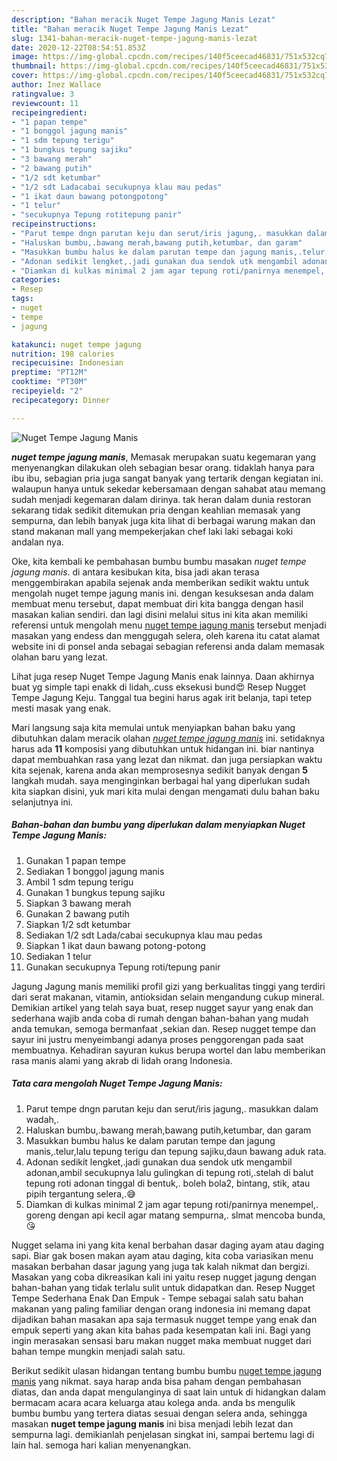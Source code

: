 ```yaml
---
description: "Bahan meracik Nuget Tempe Jagung Manis Lezat"
title: "Bahan meracik Nuget Tempe Jagung Manis Lezat"
slug: 1341-bahan-meracik-nuget-tempe-jagung-manis-lezat
date: 2020-12-22T08:54:51.853Z
image: https://img-global.cpcdn.com/recipes/140f5ceecad46831/751x532cq70/nuget-tempe-jagung-manis-foto-resep-utama.jpg
thumbnail: https://img-global.cpcdn.com/recipes/140f5ceecad46831/751x532cq70/nuget-tempe-jagung-manis-foto-resep-utama.jpg
cover: https://img-global.cpcdn.com/recipes/140f5ceecad46831/751x532cq70/nuget-tempe-jagung-manis-foto-resep-utama.jpg
author: Inez Wallace
ratingvalue: 3
reviewcount: 11
recipeingredient:
- "1 papan tempe"
- "1 bonggol jagung manis"
- "1 sdm tepung terigu"
- "1 bungkus tepung sajiku"
- "3 bawang merah"
- "2 bawang putih"
- "1/2 sdt ketumbar"
- "1/2 sdt Ladacabai secukupnya klau mau pedas"
- "1 ikat daun bawang potongpotong"
- "1 telur"
- "secukupnya Tepung rotitepung panir"
recipeinstructions:
- "Parut tempe dngn parutan keju dan serut/iris jagung,. masukkan dalam wadah,."
- "Haluskan bumbu,.bawang merah,bawang putih,ketumbar, dan garam"
- "Masukkan bumbu halus ke dalam parutan tempe dan jagung manis,.telur,lalu tepung terigu dan tepung sajiku,daun bawang aduk rata."
- "Adonan sedikit lengket,.jadi gunakan dua sendok utk mengambil adonan,ambil secukupnya lalu gulingkan di tepung roti,.stelah di balut tepung roti adonan tinggal di bentuk,. boleh bola2, bintang, stik, atau pipih tergantung selera,.😅"
- "Diamkan di kulkas minimal 2 jam agar tepung roti/panirnya menempel,. goreng dengan api kecil agar matang sempurna,. slmat mencoba bunda,😘"
categories:
- Resep
tags:
- nuget
- tempe
- jagung

katakunci: nuget tempe jagung 
nutrition: 198 calories
recipecuisine: Indonesian
preptime: "PT12M"
cooktime: "PT30M"
recipeyield: "2"
recipecategory: Dinner

---
```



![Nuget Tempe Jagung Manis](https://img-global.cpcdn.com/recipes/140f5ceecad46831/751x532cq70/nuget-tempe-jagung-manis-foto-resep-utama.jpg)

<b><i>nuget tempe jagung manis</i></b>, Memasak merupakan suatu kegemaran yang menyenangkan dilakukan oleh sebagian besar orang. tidaklah hanya para ibu ibu, sebagian pria juga sangat banyak yang tertarik dengan kegiatan ini. walaupun hanya untuk sekedar kebersamaan dengan sahabat atau memang sudah menjadi kegemaran dalam dirinya. tak heran dalam dunia restoran sekarang tidak sedikit ditemukan pria dengan keahlian memasak yang sempurna, dan lebih banyak juga kita lihat di berbagai warung makan dan stand makanan mall yang mempekerjakan chef laki laki sebagai koki andalan nya.

Oke, kita kembali ke pembahasan bumbu bumbu masakan <i>nuget tempe jagung manis</i>. di antara kesibukan kita, bisa jadi akan terasa menggembirakan apabila sejenak anda memberikan sedikit waktu untuk mengolah nuget tempe jagung manis ini. dengan kesuksesan anda dalam membuat menu tersebut, dapat membuat diri kita bangga dengan hasil masakan kalian sendiri. dan lagi disini melalui situs ini kita akan memiliki referensi untuk mengolah menu <u>nuget tempe jagung manis</u> tersebut menjadi masakan yang endess dan menggugah selera, oleh karena itu catat alamat website ini di ponsel anda sebagai sebagian referensi anda dalam memasak olahan baru yang lezat.

Lihat juga resep Nuget Tempe Jagung Manis enak lainnya. Daan akhirnya buat yg simple tapi enakk di lidah,.cuss eksekusi bund😍 Resep Nugget Tempe Jagung Keju. Tanggal tua begini harus agak irit belanja, tapi tetep mesti masak yang enak.


Mari langsung saja kita memulai untuk menyiapkan bahan baku yang dibutuhkan dalam meracik olahan <u><i>nuget tempe jagung manis</i></u> ini. setidaknya harus ada <b>11</b> komposisi yang dibutuhkan untuk hidangan ini. biar nantinya dapat membuahkan rasa yang lezat dan nikmat. dan juga persiapkan waktu kita sejenak, karena anda akan memprosesnya sedikit banyak dengan <b>5</b> langkah mudah. saya menginginkan berbagai hal yang diperlukan sudah kita siapkan disini, yuk mari kita mulai dengan mengamati dulu bahan baku selanjutnya ini.

<!--inarticleads1-->

##### Bahan-bahan dan bumbu yang diperlukan dalam menyiapkan Nuget Tempe Jagung Manis:

1. Gunakan 1 papan tempe
1. Sediakan 1 bonggol jagung manis
1. Ambil 1 sdm tepung terigu
1. Gunakan 1 bungkus tepung sajiku
1. Siapkan 3 bawang merah
1. Gunakan 2 bawang putih
1. Siapkan 1/2 sdt ketumbar
1. Sediakan 1/2 sdt Lada/cabai secukupnya klau mau pedas
1. Siapkan 1 ikat daun bawang potong-potong
1. Sediakan 1 telur
1. Gunakan secukupnya Tepung roti/tepung panir


Jagung Jagung manis memiliki profil gizi yang berkualitas tinggi yang terdiri dari serat makanan, vitamin, antioksidan selain mengandung cukup mineral. Demikian artikel yang telah saya buat, resep nugget sayur yang enak dan sederhana wajib anda coba di rumah dengan bahan-bahan yang mudah anda temukan, semoga bermanfaat ,sekian dan. Resep nugget tempe dan sayur ini justru menyeimbangi adanya proses penggorengan pada saat membuatnya. Kehadiran sayuran kukus berupa wortel dan labu memberikan rasa manis alami yang akrab di lidah orang Indonesia. 

<!--inarticleads2-->

##### Tata cara mengolah Nuget Tempe Jagung Manis:

1. Parut tempe dngn parutan keju dan serut/iris jagung,. masukkan dalam wadah,.
1. Haluskan bumbu,.bawang merah,bawang putih,ketumbar, dan garam
1. Masukkan bumbu halus ke dalam parutan tempe dan jagung manis,.telur,lalu tepung terigu dan tepung sajiku,daun bawang aduk rata.
1. Adonan sedikit lengket,.jadi gunakan dua sendok utk mengambil adonan,ambil secukupnya lalu gulingkan di tepung roti,.stelah di balut tepung roti adonan tinggal di bentuk,. boleh bola2, bintang, stik, atau pipih tergantung selera,.😅
1. Diamkan di kulkas minimal 2 jam agar tepung roti/panirnya menempel,. goreng dengan api kecil agar matang sempurna,. slmat mencoba bunda,😘


Nugget selama ini yang kita kenal berbahan dasar daging ayam atau daging sapi. Biar gak bosen makan ayam atau daging, kita coba variasikan menu masakan berbahan dasar jagung yang juga tak kalah nikmat dan bergizi. Masakan yang coba dikreasikan kali ini yaitu resep nugget jagung dengan bahan-bahan yang tidak terlalu sulit untuk didapatkan dan. Resep Nugget Tempe Sederhana Enak Dan Empuk - Tempe sebagai salah satu bahan makanan yang paling familiar dengan orang indonesia ini memang dapat dijadikan bahan masakan apa saja termasuk nugget tempe yang enak dan empuk seperti yang akan kita bahas pada kesempatan kali ini. Bagi yang ingin merasakan sensasi baru makan nugget maka membuat nugget dari bahan tempe mungkin menjadi salah satu. 

Berikut sedikit ulasan hidangan tentang bumbu bumbu <u>nuget tempe jagung manis</u> yang nikmat. saya harap anda bisa paham dengan pembahasan diatas, dan anda dapat mengulanginya di saat lain untuk di hidangkan dalam bermacam acara acara keluarga atau kolega anda. anda bs mengulik bumbu bumbu yang tertera diatas sesuai dengan selera anda, sehingga masakan <b>nuget tempe jagung manis</b> ini bisa menjadi lebih lezat dan sempurna lagi. demikianlah penjelasan singkat ini, sampai bertemu lagi di lain hal. semoga hari kalian menyenangkan.
